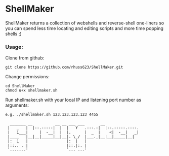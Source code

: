 # ShellMaker
ShellMaker returns a collection of webshells and reverse-shell one-liners so you can spend less time locating and editing scripts and more time popping shells ;)

### Usage:

Clone from github:
```
git clone https://github.com/rhuss623/ShellMaker.git
```

Change permissions:
```
cd ShellMaker
chmod u+x shellmaker.sh
```

Run shellmaker.sh with your local IP and listening port number as arguments:
```
e.g. ./shellmaker.sh 123.123.123.123 4455
```

```
  _______ __          __ __ ___ ___       __               
 |   _   |  |--.-----|  |  |   Y   .---.-|  |--.-----.----.
 |   1___|     |  -__|  |  |.      |  _  |    <|  -__|   _|
 |____   |__|__|_____|__|__|. \_/  |___._|__|__|_____|__|  
 |:  1   |                 |:  |   |                       
 |::.. . |                 |::.|:. |                       
 `-------'                 `--- ---'                       
                                                           

```
